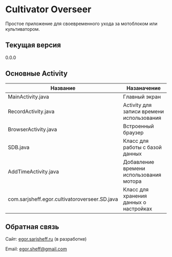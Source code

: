 # Cultivator Overseer
Простое приложение для своевременного ухода за мотоблоком или культиватором.
## Текущая версия
0.0.0
## Основные Activity
Название          | Назаначение
------------------|------------
MainActivity.java | Главный экран
RecordActivity.java| Activity для записи времени использования
BrowserActivity.java| Встроенный браузер
SDB.java          | Класс для работы с базой данных
AddTimeActivity.java| Добавление времени использования мотора
com.sarjsheff.egor.cultivatoroverseer.SD.java           | Класс для хранения данных о настройках
## Обратная связь
Сайт: [egor.sarjsheff.ru](http://egor.sarjsheff.ru) (в разработке)<p>
Email: egor.sheff@gmail.com
